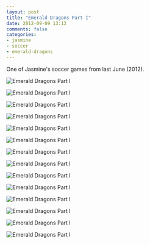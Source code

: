 ```yaml
---
layout: post
title: "Emerald Dragons Part I"
date: 2012-09-09 13:13
comments: false
categories: 
- jasmine
- soccer
- emerald-dragons
---
```

One of Jasmine's soccer games from last June (2012).

![Emerald Dragons Part I](http://media.eick.us/media/photographs/2012/2012-08-19-1/06-09-emerald-dragons--2012-06-09at11-03-23.jpg)


![Emerald Dragons Part I](http://media.eick.us/media/photographs/2012/2012-08-19-1/06-09-emerald-dragons--2012-06-09at10-59-37.jpg)


![Emerald Dragons Part I](http://media.eick.us/media/photographs/2012/2012-08-19-1/06-09-emerald-dragons--2012-06-09at10-56-26.jpg)


![Emerald Dragons Part I](http://media.eick.us/media/photographs/2012/2012-08-19-1/06-09-emerald-dragons--2012-06-09at10-55-34.jpg)


![Emerald Dragons Part I](http://media.eick.us/media/photographs/2012/2012-08-19-1/06-09-emerald-dragons--2012-06-09at10-49-21.jpg)


![Emerald Dragons Part I](http://media.eick.us/media/photographs/2012/2012-08-19-1/06-09-emerald-dragons--2012-06-09at10-47-58.jpg)


![Emerald Dragons Part I](http://media.eick.us/media/photographs/2012/2012-08-19-1/06-09-emerald-dragons--2012-06-09at10-47-58(1).jpg)


![Emerald Dragons Part I](http://media.eick.us/media/photographs/2012/2012-08-19-1/06-09-emerald-dragons--2012-06-09at10-47-28.jpg)


![Emerald Dragons Part I](http://media.eick.us/media/photographs/2012/2012-08-19-1/06-09-emerald-dragons--2012-06-09at10-45-29.jpg)


![Emerald Dragons Part I](http://media.eick.us/media/photographs/2012/2012-08-19-1/06-09-emerald-dragons--2012-06-09at10-43-57.jpg)


![Emerald Dragons Part I](http://media.eick.us/media/photographs/2012/2012-08-19-1/06-09-emerald-dragons--2012-06-09at10-42-49.jpg)


![Emerald Dragons Part I](http://media.eick.us/media/photographs/2012/2012-08-19-1/06-09-emerald-dragons--2012-06-09at10-42-44.jpg)


![Emerald Dragons Part I](http://media.eick.us/media/photographs/2012/2012-08-19-1/06-09-emerald-dragons--2012-06-09at10-41-53.jpg)


![Emerald Dragons Part I](http://media.eick.us/media/photographs/2012/2012-08-19-1/06-09-emerald-dragons--2012-06-09at10-38-50.jpg)

